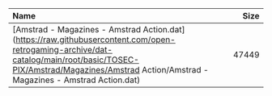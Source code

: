 |Name|Size|
|:---|---:|
|[Amstrad - Magazines - Amstrad Action.dat](https://raw.githubusercontent.com/open-retrogaming-archive/dat-catalog/main/root/basic/TOSEC-PIX/Amstrad/Magazines/Amstrad Action/Amstrad - Magazines - Amstrad Action.dat)|47449|
